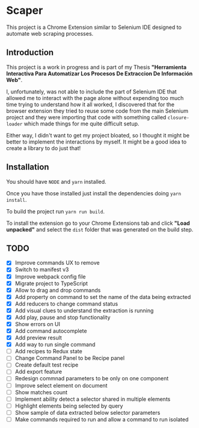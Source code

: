 # Scaper

This project is a Chrome Extension similar to Selenium IDE designed to automate web scraping processes.

## Introduction

This project is a work in progress and is part of my Thesis __"Herramienta Interactiva Para Automatizar Los Procesos De Extraccion De Información Web"__.

I, unfortunately, was not able to include the part of Selenium IDE that allowed me to interact with the page alone without expending too much time trying to understand how it all worked, I discovered that for the browser extension they tried to reuse some code from the main Selenium project and they were importing that code with something called `closure-loader` which made things for me quite difficult setup.

Either way, I didn't want to get my project bloated, so I thought it might be better to implement the interactions by myself. It might be a good idea to create a library to do just that!

## Installation

You should have `NODE` and `yarn` installed.

Once you have those installed just install the dependencies doing `yarn install`.

To build the project run `yarn run build`.

To install the extension go to your Chrome Extensions tab and click __"Load unpacked"__ and select the `dist` folder that was generated on the build step.

## TODO

- [x] Improve commands UX to remove
- [x] Switch to manifest v3
- [x] Improve webpack config file
- [x] Migrate project to TypeScript
- [x] Allow to drag and drop commands
- [x] Add property on command to set the name of the data being extracted
- [x] Add reducers to change command status
- [x] Add visual clues to understand the extraction is running
- [x] Add play, pause and stop functionality
- [x] Show errors on UI
- [x] Add command autocomplete
- [x] Add preview result
- [x] Add way to run single command
- [ ] Add recipes to Redux state
- [ ] Change Command Panel to be Recipe panel
- [ ] Create default test recipe
- [ ] Add export feature
- [ ] Redesign commnad parameters to be only on one component
- [ ] Improve select element on document
- [ ] Show matches count
- [ ] Implement ability detect a selector shared in multiple elements
- [ ] Highlight elements being selected by query
- [ ] Show sample of data extracted below selector parameters
- [ ] Make commands required to run and allow a command to run isolated
